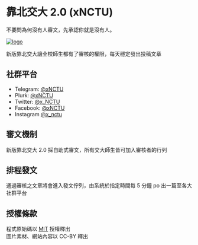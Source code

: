 # 靠北交大 2.0 (xNCTU)

不要問為何沒有人審文，先承認你就是沒有人。

[![logo](assets/img/logo.png)](https://x.nctu.app)

新版靠北交大讓全校師生都有了審核的權限，每天穩定發出投稿文章

## 社群平台
- Telegram: [@xNCTU](https://t.me/xNCTU)
- Plurk: [@xNCTU](https://plurk.com/xNCTU)
- Twitter: [@x_NCTU](https://twitter.com/x_NCTU)
- Facebook: [@xNCTU](https://fb.me/xNCTU)
- Instagram [@x_nctu](https://www.instagram.com/x_nctu/)

## 審文機制
新版靠北交大 2.0 採自助式審文，所有交大師生皆可加入審核者的行列

## 排程發文
通過審核之文章將會進入發文佇列，由系統於指定時間每 5 分鐘 po 出一篇至各大社群平台

## 授權條款
程式原始碼以 [MIT](LICENSE) 授權釋出  
圖片素材、網站內容以 CC-BY 釋出
